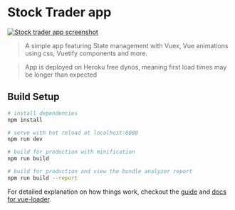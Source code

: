 # Stock Trader app

[![Stock trader app screenshot](http://alex-ng.com/static/images/projects/webdev/stock-trader/preview.png)](https://alex-stock-trading.herokuapp.com)

> A simple app featuring State management with Vuex, Vue animations using css, Vuetify components and more.

> App is deployed on Heroku free dynos, meaning first load times may be longer than expected

## Build Setup

``` bash
# install dependencies
npm install

# serve with hot reload at localhost:8080
npm run dev

# build for production with minification
npm run build

# build for production and view the bundle analyzer report
npm run build --report
```

For detailed explanation on how things work, checkout the [guide](http://vuejs-templates.github.io/webpack/) and [docs for vue-loader](http://vuejs.github.io/vue-loader).
